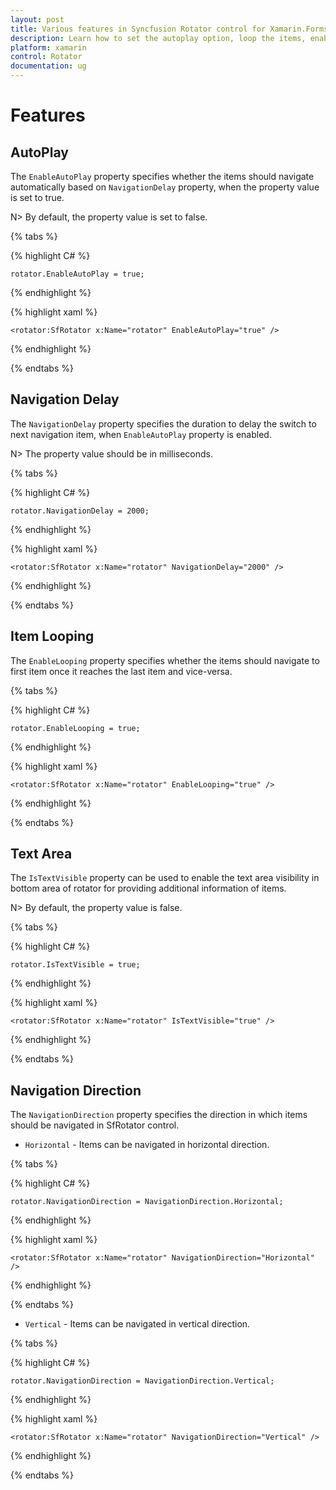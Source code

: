 ```yaml
---
layout: post
title: Various features in Syncfusion Rotator control for Xamarin.Forms 
description: Learn how to set the autoplay option, loop the items, enable Text Area  and choose the navigation direction in Rotator control for Xamarin.Forms
platform: xamarin 
control: Rotator
documentation: ug
---
```


# Features

## AutoPlay

The `EnableAutoPlay` property specifies whether the items should navigate automatically based on `NavigationDelay` property, when the property value is set to true.

N> By default, the property value is set to false.

{% tabs %}

{% highlight C# %}

	rotator.EnableAutoPlay = true;

{% endhighlight %}

{% highlight xaml %}

	<rotator:SfRotator x:Name="rotator" EnableAutoPlay="true" />
	
{% endhighlight %}

{% endtabs %}

## Navigation Delay

The `NavigationDelay` property specifies the duration to delay the switch to next navigation item, when `EnableAutoPlay` property is enabled.

N> The property value should be in milliseconds.

{% tabs %}

{% highlight C# %}

	rotator.NavigationDelay = 2000;

{% endhighlight %}

{% highlight xaml %}

	<rotator:SfRotator x:Name="rotator" NavigationDelay="2000" />
	
{% endhighlight %}

{% endtabs %}

## Item Looping

The `EnableLooping` property specifies whether the items should navigate to first item once it reaches the last item and vice-versa.

{% tabs %}

{% highlight C# %}

	rotator.EnableLooping = true;

{% endhighlight %}

{% highlight xaml %}

	<rotator:SfRotator x:Name="rotator" EnableLooping="true" />
	
{% endhighlight %}

{% endtabs %}

## Text Area 

The `IsTextVisible` property can be used to enable the text area visibility in bottom area of rotator for providing additional information of items.

N> By default, the property value is false.

{% tabs %}

{% highlight C# %}

	rotator.IsTextVisible = true;

{% endhighlight %}

{% highlight xaml %}

	<rotator:SfRotator x:Name="rotator" IsTextVisible="true" />
	
{% endhighlight %}

{% endtabs %}

## Navigation Direction

The `NavigationDirection` property specifies the direction in which items should be navigated in SfRotator control.

* `Horizontal` - Items can be navigated in horizontal direction.

{% tabs %}

{% highlight C# %}

	rotator.NavigationDirection = NavigationDirection.Horizontal;

{% endhighlight %}

{% highlight xaml %}

	<rotator:SfRotator x:Name="rotator" NavigationDirection="Horizontal" />
	
{% endhighlight %}

{% endtabs %}

* `Vertical` - Items can be navigated in vertical direction.

{% tabs %}

{% highlight C# %}

	rotator.NavigationDirection = NavigationDirection.Vertical;

{% endhighlight %}

{% highlight xaml %}

	<rotator:SfRotator x:Name="rotator" NavigationDirection="Vertical" />
	
{% endhighlight %}

{% endtabs %}